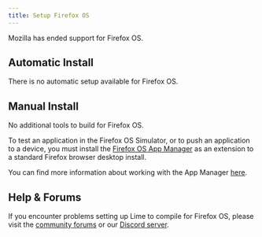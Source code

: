 ```yaml
---
title: Setup Firefox OS
---
```


Mozilla has ended support for Firefox OS.

## Automatic Install

There is no automatic setup available for Firefox OS.

## Manual Install

No additional tools to build for Firefox OS.

To test an application in the Firefox OS Simulator, or to push an application to a device, you must install the [Firefox OS App Manager](https://ftp.mozilla.org/pub/mozilla.org/labs/fxos-simulator/) as an extension to a standard Firefox browser desktop install.

You can find more information about working with the App Manager [here](https://developer.mozilla.org/en-US/Firefox_OS/Using_the_App_Manager).

## Help & Forums

If you encounter problems setting up Lime to compile for Firefox OS, please visit the [community forums](http://community.openfl.org/c/help) or our [Discord server](https://discord.gg/tDgq8EE).

